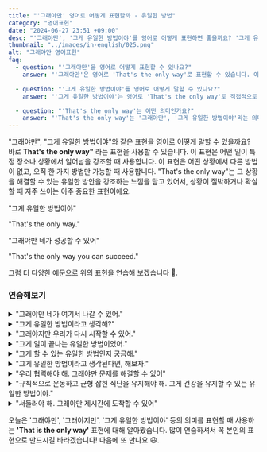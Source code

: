 ```yaml
---
title: "'그래야만' 영어로 어떻게 표현할까 - 유일한 방법"
category: "영어표현"
date: "2024-06-27 23:51 +09:00"
desc: "'그래야만', '그게 유일한 방법이야'를 영어로 어떻게 표현하면 좋을까요? '그게 유일한 방법이야', '그래야만 네가 성공할 수 있어' 등을 영어로 표현하는 법을 배워봅시다. 다양한 예문을 통해서 연습하고 본인의 표현으로 만들어 보세요."
thumbnail: "../images/in-english/025.png"
alt: "그래야만 영어표현"
faq:
  - question: "'그래야만'을 영어로 어떻게 표현할 수 있나요?"
    answer: "'그래야만'은 영어로 'That's the only way'로 표현할 수 있습니다. 이 표현은 어떤 상황에서 다른 방법이 없고, 오직 한 가지 방법만 가능할 때 사용합니다. 예를 들어, '그래야만 네가 성공할 수 있어'는 'That's the only way you can succeed'로 말할 수 있습니다."

  - question: "'그게 유일한 방법이야'를 영어로 어떻게 말할 수 있나요?"
    answer: "'그게 유일한 방법이야'는 영어로 'That's the only way'로 직접적으로 번역됩니다. 이 표현은 어떤 일이 특정 장소나 상황에서 일어남을 강조할 때 사용합니다. 예를 들어, '이 문제를 해결하려면 열심히 공부하는 게 유일한 방법이야'는 'Studying hard is the only way to solve this problem'으로 표현할 수 있습니다."

  - question: "'That's the only way'는 어떤 의미인가요?"
    answer: "'That's the only way'는 '그래야만', '그게 유일한 방법이야'라는 의미입니다. 이 표현은 어떤 상황을 해결할 수 있는 유일한 방안을 강조할 때 사용합니다. 상황이 절박하거나 확실할 때 자주 쓰이는 중요한 표현입니다. 예를 들어, 'Saving money is the only way to afford that car'는 '돈을 모으는 게 그 차를 살 수 있는 유일한 방법이야'라는 뜻입니다."
---
```


"그래야만", "그게 유일한 방법이야"와 같은 표현을 영어로 어떻게 말할 수 있을까요? 바로 **That's the only way"** 라는 표현을 사용할 수 있습니다. 이 표현은 어떤 일이 특정 장소나 상황에서 일어남을 강조할 때 사용합니다. 이 표현은 어떤 상황에서 다른 방법이 없고, 오직 한 가지 방법만 가능할 때 사용합니다. "That's the only way"는 그 상황을 해결할 수 있는 유일한 방안을 강조하는 느낌을 담고 있어서, 상황이 절박하거나 확실할 때 자주 쓰이는 아주 중요한 표현이에요.

"그게 유일한 방법이야"

"That's the only way."

"그래야만 네가 성공할 수 있어"

"That's the only way you can succeed."

그럼 더 다양한 예문으로 위의 표현을 연습해 보겠습니다 🚀.

### 연습해보기

<details>
<summary>"그래야만 네가 여기서 나갈 수 있어."</summary>
<span>"That's the only way you can get out of here."</span>
</details>

<details>
<summary>"그게 유일한 방법이라고 생각해?"</summary>
<span>"Do you think that's the only way?"</span>
</details>

<details>
<summary>"그래야지만 우리가 다시 시작할 수 있어."</summary>
<span>"That's the only way we can start over."</span>
</details>

<details>
<summary>"그게 일이 끝나는 유일한 방법이었어."</summary>
<span>"That was the only way the job could be finished."</span>
</details>

<details>
<summary>"그게 할 수 있는 유일한 방법인지 궁금해."</summary>
<span>"I wonder if that's the only way to do it."</span>
</details>

<details>
<summary>"그게 유일한 방법이라고 생각된다면, 해보자."</summary>
<span>"If you think that's the only way, then let's do it."</span>
</details>

<details>
<summary>"우리 협력해야 해. 그래야만 문제를 해결할 수 있어"</summary>
<span>"We need to work together. That's the only way we can solve the problem."</span>
</details>

<details>
<summary>"규칙적으로 운동하고 균형 잡힌 식단을 유지해야 해. 그게 건강을 유지할 수 있는 유일한 방법이야."</summary>
<span>"You need to exercise regularly and maintain a balanced diet. That's the only way you can stay healthy."</span>
</details>

<details>
<summary>"서둘러야 해. 그래야만 제시간에 도착할 수 있어"</summary>
<span>"We need to hurry. That's the only way we can arrive on time."</span>
</details>

오늘은 '그래야만', '그래야지만', '그게 유일한 방법이야' 등의 의미를 표현할 때 사용하는 **'That is the only way'** 표현에 대해 알아봤습니다. 많이 연습하셔서 꼭 본인의 표현으로 만드시길 바라겠습니다! 다음에 또 만나요 😃.
